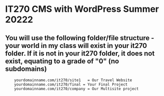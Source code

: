 # IT270 CMS with WordPress Summer 20222

## You will use the following folder/file structure - your world in my class will exist in your it270 folder.  If it is not in your it270 folder, it does not exist, equating to a grade of "0" (no subdomains)
        yourdomainname.com/it270/site1   = Our Travel Website
        yourdomainname.com/it270/final = Your Final Project
        yourdomainname.com/it270/company = Our Multisite project  
